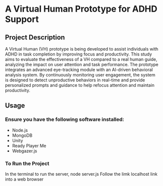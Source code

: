 # A Virtual Human Prototype for ADHD Support

## Project Description
A Virtual Human (VH) prototype is being developed to assist individuals with ADHD in task completion by improving focus and productivity. This study aims to evaluate the effectiveness of a VH compared to a real human guide, analyzing the impact on user attention and task performance. The prototype integrates an advanced eye-tracking module with an AI-driven behavioral analysis system. By continuously monitoring user engagement, the system is designed to detect unproductive behaviors in real-time and provide personalized prompts and guidance to help refocus attention and maintain productivity. 

## Usage

### Ensure you have the following software installed:

- Node.js
- MongoDB
- Unity
- Ready Player Me
- Webgazer.js

### To Run the Project

In the terminal to run the server, node server.js
Follow the limk localhost link into a web browser



